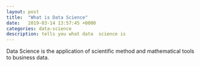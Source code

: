 ```yaml
---
layout: post
title:  "What is Data Science"
date:   2019-03-14 13:57:45 +0000
categories: data-science 
description: tells you what data  science is
---
```

Data Science is the application of scientific method and mathematical tools to business data.

#
